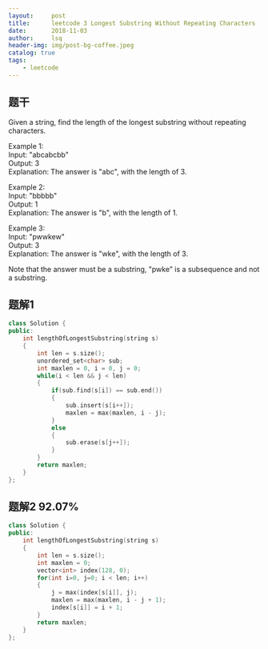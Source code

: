 ```yaml
---
layout:     post
title:      leetcode 3 Longest Substring Without Repeating Characters    
date:       2018-11-03    
author:     lsq    
header-img: img/post-bg-coffee.jpeg
catalog: true
tags:
    - leetcode
---
```


## 题干
Given a string, find the length of the longest substring without repeating characters.

Example 1:   
Input: "abcabcbb"    
Output: 3     
Explanation: The answer is "abc", with the length of 3.    

Example 2:   
Input: "bbbbb"   
Output: 1    
Explanation: The answer is "b", with the length of 1.   

Example 3:    
Input: "pwwkew"     
Output: 3    
Explanation: The answer is "wke", with the length of 3.     

Note that the answer must be a substring, "pwke" is a subsequence and not a substring.       


## 题解1
 
```c++  
class Solution {
public:
    int lengthOfLongestSubstring(string s) 
    {
        int len = s.size();
        unordered_set<char> sub;
        int maxlen = 0, i = 0, j = 0;
        while(i < len && j < len)
        {
            if(sub.find(s[i]) == sub.end())
            {
                sub.insert(s[i++]);
                maxlen = max(maxlen, i - j);
            }
            else
            {
                sub.erase(s[j++]);
            }
        }
        return maxlen;
    }
};
```

## 题解2 92.07%
```c++
class Solution {
public:
    int lengthOfLongestSubstring(string s) 
    {
        int len = s.size();
        int maxlen = 0;
        vector<int> index(128, 0);
        for(int i=0, j=0; i < len; i++)
        {
            j = max(index[s[i]], j);
            maxlen = max(maxlen, i - j + 1);
            index[s[i]] = i + 1;
        }
        return maxlen;
    }
};
```

